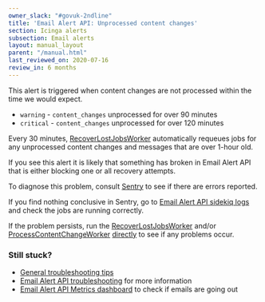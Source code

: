 ```yaml
---
owner_slack: "#govuk-2ndline"
title: 'Email Alert API: Unprocessed content changes'
section: Icinga alerts
subsection: Email alerts
layout: manual_layout
parent: "/manual.html"
last_reviewed_on: 2020-07-16
review_in: 6 months
---
```


This alert is triggered when content changes are not processed within the time we would expect.

* `warning` - `content_changes` unprocessed for over 90 minutes
* `critical` - `content_changes` unprocessed for over 120 minutes

Every 30 minutes, [RecoverLostJobsWorker] automatically requeues jobs for any
unprocessed content changes and messages that are over 1-hour old.

If you see this alert it is likely that something has broken in Email Alert API
that is either blocking one or all recovery attempts.

To diagnose this problem, consult [Sentry](https://sentry.io/organizations/govuk/issues/?project=202220)
to see if there are errors reported.

If you find nothing conclusive in Sentry, go to [Email Alert API sidekiq logs] and check the jobs are running correctly.

If the problem persists, run the [RecoverLostJobsWorker] and/or [ProcessContentChangeWorker][process-content-change-worker] [directly](https://stackoverflow.com/a/48543738)
to see if any problems occur.

### Still stuck?

* [General troubleshooting tips]
* [Email Alert API troubleshooting] for more information
* [Email Alert API Metrics dashboard] to check if emails are going out

[Email Alert API sidekiq logs]: https://docs.publishing.service.gov.uk/manual/logging.html#kibana
[RecoverLostJobsWorker]: https://github.com/alphagov/email-alert-api/blob/master/app/workers/recover_lost_jobs_worker.rb
[process-content-change-worker]: https://github.com/alphagov/email-alert-api/blob/master/app/workers/process_content_change_worker.rb

[General troubleshooting tips]: /manual/email-troubleshooting.html
[Email Alert API troubleshooting]: /apis/email-alert-api/troubleshooting.html
[Email Alert API Metrics dashboard]: https://grafana.production.govuk.digital/dashboard/file/email_alert_api.json?refresh=10s&orgId=1
